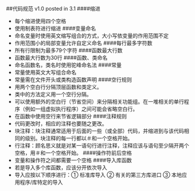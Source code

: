 ##代码规范 v1.0    posted in 3.1
####缩进
* 每个缩进使用四个空格
* 使用制表符进行缩进
####变量命名
* 命名变量时使用英文缩写组合的方式，大小写依变量的作用范围不定
* 作用范围小的局部变量允许自定义命名
####每行最多字符数
* 所有行限制为最多79个字符
####函数最大行数
* 函数最大行数为30行
####函数、类命名
* 命名函数名，类名时使用驼峰命名法
####常量
* 常量使用英文大写组合命名
* 常量需在文件开头或类构造函数声明
####空行规则
* 用两个空白行分隔顶层函数和类定义。
* 类中的方法定义用一个空行分隔。
* 可以使用额外的空白行（节省空间）来分隔相关功能组。在一堆相关的单行程序（例如一组虚拟执行程序）之间可能会省略空白行。
* 在函数中使用空行来节省逻辑部分
####注释规则
* 代码更改时，相应的注释也要随之更改。
* 块注释：块注释通常适用于后面的一些（或全部）代码，并缩进到与该代码相同的级别。块注释的每一行都以＃和一个空格开始。
* 行注释：顾名思义就是对某一语句行进行注释，注释应该与语句至少隔开两个空格，用＃和一个空格开始。
####操作符前后空格
* 变量和操作符之间都需要一个空格
####导入库函数
* 若是导入多个库函数，应该分开依次导入
* 导入应按以下顺序进行：① 标准库导入
② 有关的第三方库进口
③ 本地应用程序/库特定的导入

